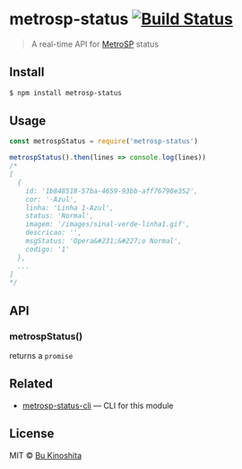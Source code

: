 # metrosp-status [![Build Status](https://travis-ci.org/bukinoshita/metrosp-status.svg?branch=master)](https://travis-ci.org/bukinoshita/metrosp-status)

> A real-time API for [MetroSP](http://www.metro.sp.gov.br/) status


## Install

```bash
$ npm install metrosp-status
```


## Usage

```js
const metrospStatus = require('metrosp-status')

metrospStatus().then(lines => console.log(lines))
/*
[
  {
    id: '1b848518-57ba-4659-93bb-aff76790e352',
    cor: '-Azul',
    linha: 'Linha 1-Azul',
    status: 'Normal',
    imagem: '/images/sinal-verde-linha1.gif',
    descricao: '',
    msgStatus: 'Opera&#231;&#227;o Normal',
    codigo: '1'
  },
  ...
]
*/
```


## API

### metrospStatus()

returns a `promise`


## Related

- [metrosp-status-cli](https://github.com/bukinoshita/metrosp-status-cli) — CLI for this module


## License

MIT © [Bu Kinoshita](https://bukinoshita.io)
